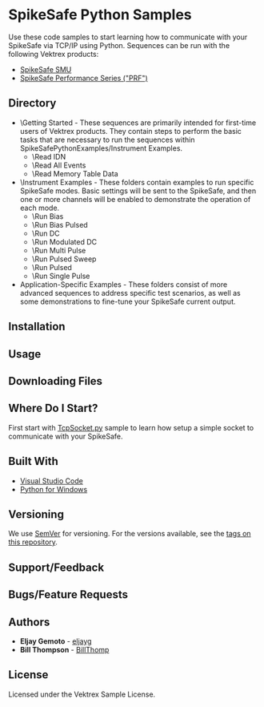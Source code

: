 # SpikeSafe Python Samples

Use these code samples to start learning how to communicate with your SpikeSafe via TCP/IP using Python. Sequences can be run with the following Vektrex products:
 - [SpikeSafe SMU](https://www.vektrex.com/products/spikesafe-source-measure-unit/)
 - [SpikeSafe Performance Series ("PRF")](https://www.vektrex.com/products/spikesafe-performance-series-precision-pulsed-current-sources/)

## Directory

- \Getting Started - These sequences are primarily intended for first-time users of Vektrex products. They contain steps to perform the basic tasks that are necessary to run the sequences within SpikeSafePythonExamples/Instrument Examples.
  - \Read IDN
  - \Read All Events
  - \Read Memory Table Data
- \Instrument Examples - These folders contain examples to run specific SpikeSafe modes. Basic settings will be sent to the SpikeSafe, and then one or more channels will be enabled to demonstrate the operation of each mode.
  - \Run Bias
  - \Run Bias Pulsed
  - \Run DC
  - \Run Modulated DC
  - \Run Multi Pulse
  - \Run Pulsed Sweep
  - \Run Pulsed
  - \Run Single Pulse
- Application-Specific Examples - These folders consist of more advanced sequences to address specific test scenarios, as well as some demonstrations to fine-tune your SpikeSafe current output.

## Installation

## Usage

## Downloading Files

## Where Do I Start?

First start with [TcpSocket.py](https://github.com/VektrexElectronicSystems/SpikeSafePythonSamples/tree/development/Getting%20Started/TCP%20Socket%20Sample) sample to learn how setup a simple socket to communicate with your SpikeSafe.

## Built With

* [Visual Studio Code](https://code.visualstudio.com/)
* [Python for Windows](https://www.python.org/downloads/windows/)

## Versioning

We use [SemVer](http://semver.org/) for versioning. For the versions available, see the [tags on this repository](https://github.com/your/project/tags). 

## Support/Feedback

## Bugs/Feature Requests

## Authors

* **Eljay Gemoto** - [eljayg](https://github.com/eljayg)
* **Bill Thompson** - [BillThomp](https://github.com/BillThomp)

## License

Licensed under the Vektrex Sample License.
